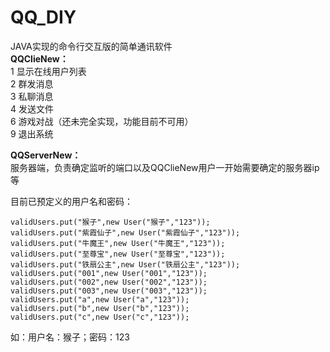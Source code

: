 # QQ_DIY
JAVA实现的命令行交互版的简单通讯软件  
**QQClieNew：**		   
1 显示在线用户列表  
		         2 群发消息  
		         3 私聊消息  
		         4 发送文件  
		         6 游戏对战（还未完全实现，功能目前不可用）  
		         9 退出系统  

    
**QQServerNew：**  
服务器端，负责确定监听的端口以及QQClieNew用户一开始需要确定的服务器ip等  

目前已预定义的用户名和密码：  
```
validUsers.put("猴子",new User("猴子","123"));  
validUsers.put("紫霞仙子",new User("紫霞仙子","123"));  
validUsers.put("牛魔王",new User("牛魔王","123"));  
validUsers.put("至尊宝",new User("至尊宝","123"));  
validUsers.put("铁扇公主",new User("铁扇公主","123"));  
validUsers.put("001",new User("001","123"));  
validUsers.put("002",new User("002","123"));  
validUsers.put("003",new User("003","123"));  
validUsers.put("a",new User("a","123"));  
validUsers.put("b",new User("b","123"));  
validUsers.put("c",new User("c","123"));
```
如：用户名：猴子；密码：123
